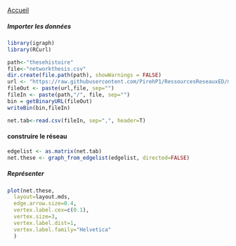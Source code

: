 [Accueil](https://github.com/PirehP1/RessourcesReseauxED/blob/master/README.md)


##### Importer les données 
```R
library(igraph)
library(RCurl)

path<-"thesehistoire"
file<-"networkthesis.csv"
dir.create(file.path(path), showWarnings = FALSE)
url <- "https://raw.githubusercontent.com/PirehP1/RessourcesReseauxED/master/data/"
fileOut <- paste(url,file, sep="")
fileIn <- paste(path,"/", file, sep="")
bin = getBinaryURL(fileOut) 
writeBin(bin,fileIn)  

net.tab<-read.csv(fileIn, sep=",", header=T)
```
#### construire le réseau 

```R
edgelist <- as.matrix(net.tab)
net.these <- graph_from_edgelist(edgelist, directed=FALSE)

```

##### Représenter 
```R
plot(net.these,
  layout=layout.mds,
  edge.arrow.size=0.4,
  vertex.label.cex=c(0.1),
  vertex.size=3, 
  vertex.label.dist=1,
  vertex.label.family="Helvetica"
  )
```
